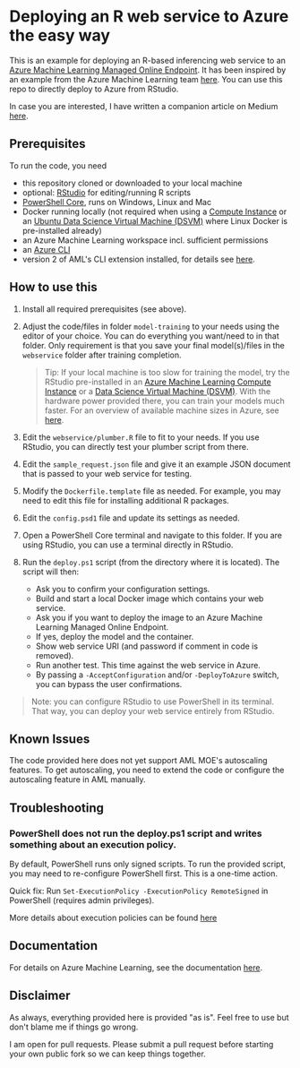 # Deploying an R web service to Azure the easy way

This is an example for deploying an R-based inferencing web service to an
[Azure Machine Learning Managed Online Endpoint](https://docs.microsoft.com/en-us/azure/machine-learning/concept-endpoints).
It has been inspired by an example from the Azure Machine Learning team [here](https://github.com/Azure/azureml-examples/tree/main/cli/endpoints/online/custom-container/r). You can use this repo to directly deploy to Azure from RStudio.

In case you are interested, I have written a companion article on Medium [here](https://medium.com/@timo.klimmer/azure-mls-managed-online-endpoints-rock-cbd021c80263).

## Prerequisites

To run the code, you need
- this repository cloned or downloaded to your local machine
- optional: [RStudio](https://www.rstudio.com) for editing/running R scripts
- [PowerShell Core](https://github.com/powershell/powershell), runs on Windows, Linux and Mac
- Docker running locally (not required when using a
  [Compute Instance](https://docs.microsoft.com/en-us/azure/machine-learning/concept-compute-instance) or an
  [Ubuntu Data Science Virtual Machine (DSVM)](https://aka.ms/dsvm) where Linux Docker is pre-installed already)
- an Azure Machine Learning workspace incl. sufficient permissions
- an [Azure CLI](https://docs.microsoft.com/en-us/cli/azure)
- version 2 of AML's CLI extension installed, for details see
  [here](https://docs.microsoft.com/en-us/azure/machine-learning/how-to-configure-cli).

## How to use this

1. Install all required prerequisites (see above).
2. Adjust the code/files in folder `model-training` to your needs using the editor of your choice. You can do everything
   you want/need to in that folder. Only requirement is that you save your final model(s)/files in the `webservice`
   folder after training completion.

   > Tip: If your local machine is too slow for training the model, try the RStudio pre-installed in an [Azure Machine
   > Learning Compute Instance](https://docs.microsoft.com/en-us/azure/machine-learning/concept-compute-instance) or a
   > [Data Science Virtual Machine (DSVM)](https://aka.ms/dsvm). With the hardware power provided there, you can train
   > your models much faster. For an overview of available machine sizes in Azure, see
   > [here](https://docs.microsoft.com/en-us/azure/virtual-machines/sizes).

3. Edit the `webservice/plumber.R` file to fit to your needs. If you use RStudio, you can directly test your plumber
   script from there.
4. Edit the `sample_request.json` file and give it an example JSON document that is passed to your web service for
   testing.
5. Modify the `Dockerfile.template` file as needed. For example, you may need to edit this file for installing
   additional R packages.
6. Edit the `config.psd1` file and update its settings as needed.
7. Open a PowerShell Core terminal and navigate to this folder. If you are using RStudio, you can use a terminal
   directly in RStudio.
8. Run the `deploy.ps1` script (from the directory where it is located). The script will then:
   * Ask you to confirm your configuration settings.
   * Build and start a local Docker image which contains your web service.
   * Ask you if you want to deploy the image to an Azure Machine Learning Managed Online Endpoint.
   * If yes, deploy the model and the container.
   * Show web service URI (and password if comment in code is removed).
   * Run another test. This time against the web service in Azure.
   * By passing a `-AcceptConfiguration` and/or `-DeployToAzure` switch, you can bypass the user confirmations.

> Note: you can configure RStudio to use PowerShell in its terminal. That way, you can deploy your web service entirely
>       from RStudio.

## Known Issues
The code provided here does not yet support AML MOE's autoscaling features. To get autoscaling, you need to extend the
code or configure the autoscaling feature in AML manually.

## Troubleshooting

### PowerShell does not run the deploy.ps1 script and writes something about an execution policy.

By default, PowerShell runs only signed scripts. To run the provided script, you may need to re-configure PowerShell
first. This is a one-time action.

Quick fix: Run `Set-ExecutionPolicy -ExecutionPolicy RemoteSigned` in PowerShell (requires admin privileges).

More details about execution policies can be found [here](https://docs.microsoft.com/en-us/powershell/module/microsoft.powershell.core/about/about_execution_policies?view=powershell-7.1)

## Documentation

For details on Azure Machine Learning, see the documentation
[here](https://docs.microsoft.com/en-us/azure/machine-learning).

## Disclaimer
As always, everything provided here is provided "as is". Feel free to use but don't blame me if things go wrong.

I am open for pull requests. Please submit a pull request before starting your own public fork so we can keep things
together.